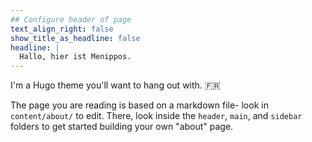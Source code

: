```yaml
---
## Configure header of page
text_align_right: false
show_title_as_headline: false
headline: |
  Hallo, hier ist Menippos.
---
```


<!-- this is a subheadline -->
I'm a Hugo theme you'll want to hang out with. :fr: 

The page you are reading is based on a markdown file- look in `content/about/` to edit. There, look inside the `header`, `main`, and `sidebar` folders to get started building your own "about" page.
